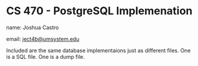 # CS 470 - PostgreSQL Implemenation

name: Joshua Castro

email: ject4b@umsystem.edu

Included are the same database implementaions just as different files. One is a SQL file. One is a dump file.


